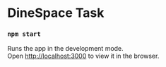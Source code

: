 # DineSpace Task

### `npm start`

Runs the app in the development mode.\
Open [http://localhost:3000](http://localhost:3000) to view it in the browser.
